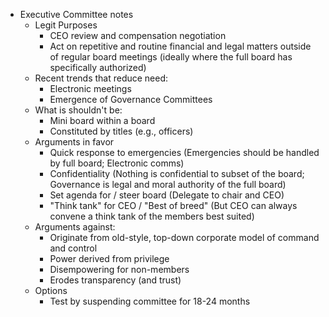 - Executive Committee notes
    - Legit Purposes
        - CEO review and compensation negotiation
        - Act on repetitive and routine financial and legal matters outside of regular board meetings (ideally where the full board has specifically authorized)
    - Recent trends that reduce need:
        - Electronic meetings
        - Emergence of Governance Committees
    - What is shouldn't be:
        - Mini board within a board
        - Constituted by titles (e.g., officers)
    - Arguments in favor
        - Quick response to emergencies (Emergencies should be handled by full board; Electronic comms)
        - Confidentiality (Nothing is confidential to subset of the board; Governance is legal and moral authority of the full board)
        - Set agenda for / steer board (Delegate to chair and CEO)
        - "Think tank" for CEO / "Best of breed" (But CEO can always convene a think tank of the members best suited)
    - Arguments against:
        - Originate from old-style, top-down corporate model of command and control
        - Power derived from privilege
        - Disempowering for non-members
        - Erodes transparency (and trust) 
    - Options
        - Test by suspending committee for 18-24 months
